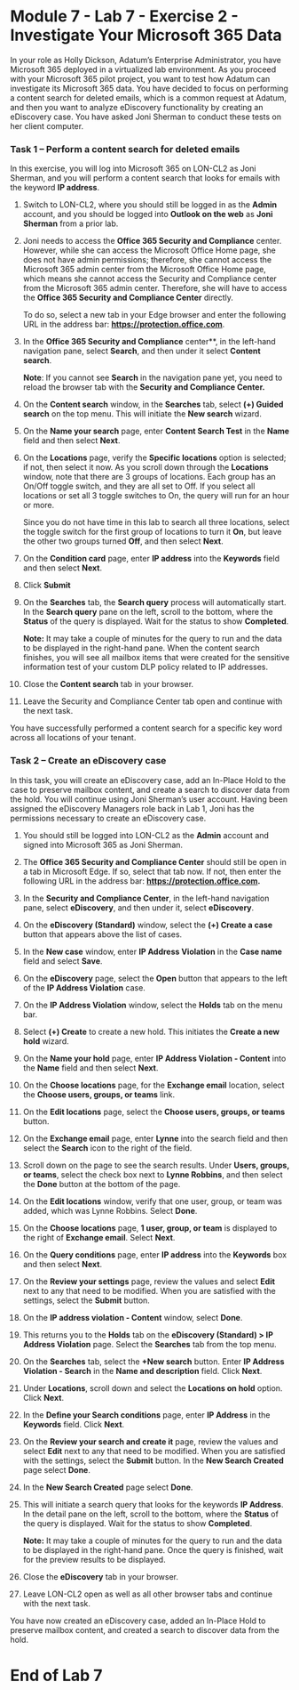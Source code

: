 # Module 7 - Lab 7 - Exercise 2 - Investigate Your Microsoft 365 Data

In your role as Holly Dickson, Adatum’s Enterprise Administrator, you have Microsoft 365 deployed in a virtualized lab environment. As you proceed with your Microsoft 365 pilot project, you want to test how Adatum can investigate its Microsoft 365 data. You have decided to focus on performing a content search for deleted emails, which is a common request at Adatum, and then you want to analyze eDiscovery functionality by creating an eDiscovery case. You have asked Joni Sherman to conduct these tests on her client computer.

### Task 1 – Perform a content search for deleted emails

In this exercise, you will log into Microsoft 365 on LON-CL2 as Joni Sherman, and you will perform a content search that looks for emails with the keyword **IP address**.

1. Switch to LON-CL2, where you should still be logged in as the **Admin** account, and you should be logged into **Outlook on the web** as **Joni Sherman** from a prior lab. 

2. Joni needs to access the **Office 365 Security and Compliance** center. However, while she can access the Microsoft Office Home page, she does not have admin permissions; therefore, she cannot access the Microsoft 365 admin center from the Microsoft Office Home page, which means she cannot access the Security and Compliance center from the Microsoft 365 admin center. Therefore, she will have to access the **Office 365 Security and Compliance Center** directly. <br/>

    To do so, select a new tab in your Edge browser and enter the following URL in the address bar: **https://protection.office.com**.

3. In the **Office 365 Security and Compliance** center**, in the left-hand navigation pane, select **Search**, and then under it select **Content search**.  <br/>

    ‎**Note**: If you cannot see **Search** in the navigation pane yet, you need to reload the browser tab with the **Security and Compliance Center.**

4. On the **Content search** window, in the **Searches** tab, select **(+) Guided search** on the top menu. This will initiate the **New search** wizard.

5. On the **Name your search** page, enter **Content Search Test** in the **Name** field and then select **Next**.

6. On the **Locations** page, verify the **Specific locations** option is selected; if not, then select it now. As you scroll down through the **Locations** window, note that there are 3 groups of locations. Each group has an On/Off toggle switch, and they are all set to Off. If you select all locations or set all 3 toggle switches to On, the query will run for an hour or more. <br/>

    Since you do not have time in this lab to search all three locations, select the toggle switch for the first group of locations to turn it **On**, but leave the other two groups turned **Off**, and then select **Next**.

7. On the **Condition card** page, enter **IP address** into the **Keywords** field and then select **Next**.

8. Click **Submit**

9. On the **Searches** tab, the **Search query** process will automatically start. In the **Search query** pane on the left, scroll to the bottom, where the **Status** of the query is displayed. Wait for the status to show **Completed**. <br/>

    **Note:** It may take a couple of minutes for the query to run and the data to be displayed in the right-hand pane. When the content search finishes, you will see all mailbox items that were created for the sensitive information test of your custom DLP policy related to IP addresses. 

10. Close the **Content search** tab in your browser.

11. Leave the Security and Compliance Center tab open and continue with the next task.

You have successfully performed a content search for a specific key word across all locations of your tenant.
 

### Task 2 – Create an eDiscovery case

In this task, you will create an eDiscovery case, add an In-Place Hold to the case to preserve mailbox content, and create a search to discover data from the hold. You will continue using Joni Sherman’s user account. Having been assigned the eDiscovery Managers role back in Lab 1, Joni has the permissions necessary to create an eDiscovery case.

1. You should still be logged into LON-CL2 as the **Admin** account and signed into Microsoft 365 as Joni Sherman. 

2. The **Office 365 Security and Compliance Center** should still be open in a tab in Microsoft Edge. If so, select that tab now. If not, then enter the following URL in the address bar: **https://protection.office.com.** 

3. In the **Security and Compliance Center**, in the left-hand navigation pane, select **eDiscovery**, and then under it, select **eDiscovery**.

4. On the **eDiscovery (Standard)** window, select the **(+) Create a case** button that appears above the list of cases.

5. In the **New case** window, enter **IP Address Violation** in the **Case name** field and select **Save**.

6. On the **eDiscovery** page, select the **Open** button that appears to the left of the **IP Address Violation** case.

7. On the **IP Address Violation** window, select the **Holds** tab on the menu bar.

8. Select **(+) Create** to create a new hold. This initiates the **Create a new hold** wizard.

9. On the **Name your hold** page, enter **IP Address Violation - Content** into the **Name** field and then select **Next**.

10. On the **Choose locations** page, for the **Exchange email** location, select the **Choose users, groups, or teams** link.

11. On the **Edit locations** page, select the **Choose users, groups, or teams** button.

12. On the **Exchange email** page, enter **Lynne** into the search field and then select the **Search** icon to the right of the field. 

13. Scroll down on the page to see the search results. Under **Users, groups, or teams**, select the check box next to **Lynne Robbins**, and then select the **Done** button at the bottom of the page.

14. On the **Edit locations** window, verify that one user, group, or team was added, which was Lynne Robbins. Select **Done**.

15. On the **Choose locations** page, **1 user, group, or team** is displayed to the right of **Exchange email**. Select **Next**.

16. On the **Query conditions** page, enter **IP address** into the **Keywords** box and then select **Next**.

17. On the **Review your settings** page, review the values and select **Edit** next to any that need to be modified. When you are satisfied with the settings, select the **Submit** button.

18. On the **IP address violation - Content** window, select **Done**.

19. This returns you to the **Holds** tab on the **eDiscovery (Standard) &gt; IP Address Violation** page. Select the **Searches** tab from the top menu.

20. On the **Searches** tab, select the **+New search** button. Enter **IP Address Violation - Search** in the **Name and description** field. Click **Next**.

21. Under **Locations**, scroll down and select the **Locations on hold** option. Click **Next**.

22. In the **Define your Search conditions** page, enter **IP Address** in the **Keywords** field. Click **Next**.

23. On the **Review your search and create it** page, review the values and select **Edit** next to any that need to be modified. When you are satisfied with the settings, select the **Submit** button. In the **New Search Created** page select **Done**.

24. In the **New Search Created** page select **Done**.

25. This will initiate a search query that looks for the keywords **IP Address**. In the detail pane on the left, scroll to the bottom, where the **Status** of the query is displayed. Wait for the status to show **Completed**. <br/>

    **Note:** It may take a couple of minutes for the query to run and the data to be displayed in the right-hand pane. Once the query is finished, wait for the preview results to be displayed. 

26. Close the **eDiscovery** tab in your browser.

27. Leave LON-CL2 open as well as all other browser tabs and continue with the next task.


You have now created an eDiscovery case, added an In-Place Hold to preserve mailbox content, and created a search to discover data from the hold.


# End of Lab 7
